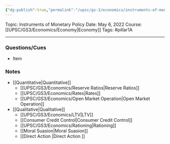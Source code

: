 ```yaml
---
{"dg-publish":true,"permalink":"/upsc/gs-3/economics/instruments-of-monetary-policy/","dgHomeLink":true,"dgPassFrontmatter":false}
---
```


Topic: Instruments of Monetary Policy
Date: May 6, 2022
Course:[[UPSC/GS3/Economics/Economy|Economy]]
Tags: #pillar1A

---

### Questions/Cues
- Item

### Notes
- [[Quantitative|Quantitative]] 
	- [[UPSC/GS3/Economics/Reserve Ratios|Reserve Ratios]]
	- [[UPSC/GS3/Economics/Rates|Rates]] 
	- [[UPSC/GS3/Economics/Open Market Operation|Open Market Operation]]
- [[Qualitative|Qualitative]]
	- [[UPSC/GS3/Economics/LTV|LTV]]
	- [[Consumer Credit Control|Consumer Credit Control]]
	- [[UPSC/GS3/Economics/Rationing|Rationing]] 
	- [[Moral Suasion|Moral Suasion]] 
	- [[Direct Action |Direct Action ]]




